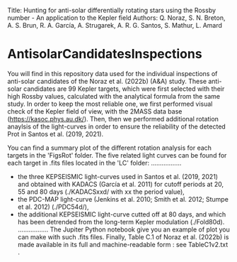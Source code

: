 Title: Hunting for anti-solar differentially rotating stars using the Rossby number - An application to the Kepler field
Authors: Q. Noraz, S. N. Breton, A. S. Brun, R. A. García, A. Strugarek, A. R. G. Santos, S. Mathur, L. Amard

# AntisolarCandidatesInspections

You will find in this repository data used for the individual inspections of anti-solar candidates of the Noraz et al. (2022b) (A&A) study.
These anti-solar candidates are 99 Kepler targets, which were first selected with their high Rossby values, calculated with the analytical formula from the same study.
In order to keep the most reliable one, we first performed visual check of the Kepler field of view, with the 2MASS data base (https://kasoc.phys.au.dk/).
Then, then we performed additional rotation anaylsis of the light-curves in order to ensure the reliability of the detected Prot in Santos et al. (2019, 2021).

You can find a summary plot of the different rotation analysis for each targets in the 'FigsRot' folder.
The five related light curves can be found for each target in .fits files located in the 'LC' folder:
.................
- the three KEPSEISMIC light-curves used in Santos et al. (2019, 2021) and obtained with KADACS (García et al. 2011) for cutoff periods at 20, 55 and 80 days (./KADACSxxd/ with xx the period value),
- the PDC-MAP light-curve (Jenkins et al. 2010; Smith et al. 2012; Stumpe et al. 2012) (./PDC54d/),
- the additional KEPSEISMIC light-curve cutted off at 80 days, and which has been detrended from the long-term Kepler modulation (./Fold80d).
.................
The Jupiter Python notebook give you an example of plot you can make with such .fits files.
Finally, Table C.1 of Noraz et al. (2022b) is made available in its full and machine-readable form : see TableC1v2.txt .